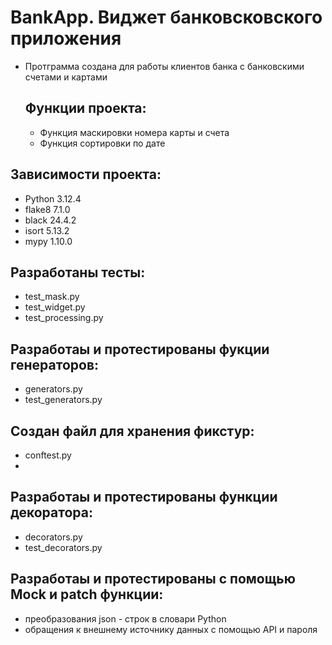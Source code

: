 # BankApp. Виджет банковсковского приложения

+ Протграмма создана для работы клиентов банка с банковскими счетами и картами

  ## Функции проекта:
  + Функция маскировки номера карты и счета
  + Функция сортировки по дате

## Зависимости проекта:
+ Python 3.12.4
+ flake8 7.1.0
+ black 24.4.2
+ isort 5.13.2
+ mypy 1.10.0

## Разработаны тесты:
+ test_mask.py
+ test_widget.py
+ test_processing.py

## Разработаы и протестированы фукции генераторов:
+ generators.py
+ test_generators.py

## Создан файл для хранения фикстур:
+ conftest.py
+ 
## Разработаы и протестированы функции декоратора:
+ decorators.py
+ test_decorators.py

## Разработаы и протестированы с помощью Mock и patch функции:
+ преобразования json - строк в словари Python
+ обращения к внешнему источнику данных с помощью API и пароля